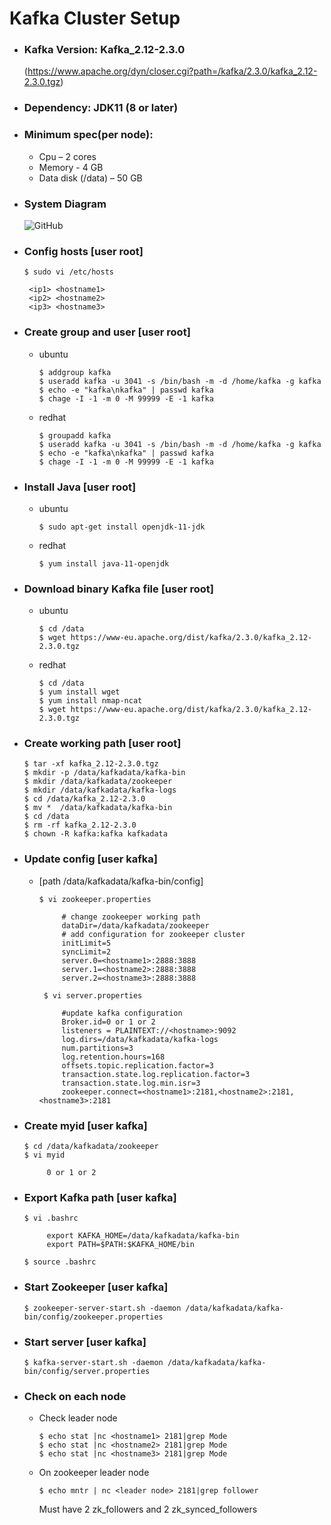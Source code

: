 # Kafka Cluster Setup

- ### Kafka Version: Kafka_2.12-2.3.0 
	(https://www.apache.org/dyn/closer.cgi?path=/kafka/2.3.0/kafka_2.12-2.3.0.tgz)
- ### Dependency: JDK11 (8 or later)
- ### Minimum spec(per node):
	- Cpu – 2 cores 
 	- Memory - 4 GB 
	- Data disk (/data) – 50 GB
- ### System Diagram

	![GitHub ](https://github.com/mrockstyle/Kafka/blob/master/kafka%20cluster.JPG) 

- ### Config hosts [**user root**]
     ```
     $ sudo vi /etc/hosts
     
      <ip1> <hostname1>
      <ip2> <hostname2>
      <ip3> <hostname3>
	
     ```
- ### Create group and user [**user root**]
     - ubuntu 
          ```
          $ addgroup kafka
          $ useradd kafka -u 3041 -s /bin/bash -m -d /home/kafka -g kafka
          $ echo -e "kafka\nkafka" | passwd kafka
          $ chage -I -1 -m 0 -M 99999 -E -1 kafka

          ```     
     - redhat
          ```
          $ groupadd kafka
          $ useradd kafka -u 3041 -s /bin/bash -m -d /home/kafka -g kafka
          $ echo -e "kafka\nkafka" | passwd kafka
          $ chage -I -1 -m 0 -M 99999 -E -1 kafka

          ```  
- ### Install Java [**user root**]
     - ubuntu 
          ```
          $ sudo apt-get install openjdk-11-jdk

          ```     
     - redhat
          ```
          $ yum install java-11-openjdk

          ```    
- ### Download binary Kafka file [**user root**]
     - ubuntu
          ```
          $ cd /data
          $ wget https://www-eu.apache.org/dist/kafka/2.3.0/kafka_2.12-2.3.0.tgz

          ```
     - redhat 
          ```
          $ cd /data
          $ yum install wget
          $ yum install nmap-ncat
          $ wget https://www-eu.apache.org/dist/kafka/2.3.0/kafka_2.12-2.3.0.tgz

          ```
- ### Create working path [**user root**]
     ```
     $ tar -xf kafka_2.12-2.3.0.tgz
     $ mkdir -p /data/kafkadata/kafka-bin
     $ mkdir /data/kafkadata/zookeeper
     $ mkdir /data/kafkadata/kafka-logs
     $ cd /data/kafka_2.12-2.3.0
     $ mv *  /data/kafkadata/kafka-bin
     $ cd /data
     $ rm -rf kafka_2.12-2.3.0
     $ chown -R kafka:kafka kafkadata

     ```

- ### Update config [**user kafka**]
     - [path /data/kafkadata/kafka-bin/config]
          ```
          $ vi zookeeper.properties

               # change zookeeper working path
               dataDir=/data/kafkadata/zookeeper
               # add configuration for zookeeper cluster 
               initLimit=5
               syncLimit=2
               server.0=<hostname1>:2888:3888
               server.1=<hostname2>:2888:3888
               server.2=<hostname3>:2888:3888

          ```
          ```
           $ vi server.properties

               #update kafka configuration
               Broker.id=0 or 1 or 2
               listeners = PLAINTEXT://<hostname>:9092
               log.dirs=/data/kafkadata/kafka-logs
               num.partitions=3
               log.retention.hours=168
               offsets.topic.replication.factor=3
               transaction.state.log.replication.factor=3
               transaction.state.log.min.isr=3
               zookeeper.connect=<hostname1>:2181,<hostname2>:2181,<hostname3>:2181

          ```
- ###  Create myid [**user kafka**]
     ```
     $ cd /data/kafkadata/zookeeper
     $ vi myid

          0 or 1 or 2

     ```
- ###  Export Kafka path [**user kafka**]
     ```
     $ vi .bashrc

          export KAFKA_HOME=/data/kafkadata/kafka-bin
          export PATH=$PATH:$KAFKA_HOME/bin

     $ source .bashrc

     ```

- ### Start Zookeeper [**user kafka**]
     ```
     $ zookeeper-server-start.sh -daemon /data/kafkadata/kafka-bin/config/zookeeper.properties

     ```
- ### Start server [**user kafka**]
     ```
     $ kafka-server-start.sh -daemon /data/kafkadata/kafka-bin/config/server.properties

     ```
- ### Check on each node 
     - Check leader node
          ```
          $ echo stat |nc <hostname1> 2181|grep Mode
	     $ echo stat |nc <hostname2> 2181|grep Mode
		$ echo stat |nc <hostname3> 2181|grep Mode

          ```
     - On zookeeper leader node
          ```
          $ echo mntr | nc <leader node> 2181|grep follower

          ```
          Must have 2 zk_followers and 2 zk_synced_followers
